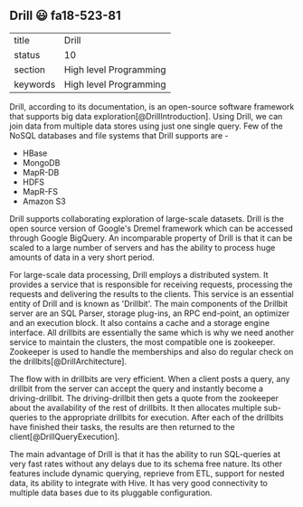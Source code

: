 ## Drill :smiley: fa18-523-81


|          |                        |
| -------- | ---------------------- |
| title    | Drill                  | 
| status   | 10                     |
| section  | High level Programming |
| keywords | High level Programming |



Drill, according to its documentation, is an open-source software framework that supports big data exploration[@DrillIntroduction]. Using Drill, we can join data from multiple data stores using just one single query. 
Few of the NoSQL databases and file systems that Drill supports are \- 
* HBase
* MongoDB
* MapR-DB
* HDFS
* MapR-FS
* Amazon S3

Drill supports collaborating exploration of large-scale datasets. Drill is the open source version of Google's Dremel framework which can be accessed through Google BigQuery. An incomparable property of Drill is that it can be scaled to a large number of servers and has the ability to process huge amounts of data in a very short period.

For large-scale data processing, Drill employs a distributed system. It provides a service that is responsible for receiving requests, processing the requests and delivering the results to the clients. This service is an essential entity of Drill and is known as \'Drillbit\'. The main components of the Drillbit server are an SQL Parser, storage plug-ins, an RPC end-point, an optimizer and an execution block. It also contains a cache and a storage engine interface. All drillbits are essentially the same which is why we need another service to maintain the clusters, the most compatible one is zookeeper. Zookeeper is used to handle the memberships and also do regular check on the drillbits[@DrillArchitecture]. 

The flow with in drillbits are very efficient. When a client posts a query, any drillbit from the server can accept the query and instantly become a driving-drillbit. The driving-drillbit then gets a quote from the zookeeper about the availability of the rest of drillbits. It then allocates multiple sub-queries to the appropriate drillbits for execution. After each of the drillbits have finished their tasks, the results are then returned to the client[@DrillQueryExecution].

The main advantage of Drill is that it has the ability to run SQL-queries at very fast rates without any delays due to its schema free nature. Its other features include dynamic querying, reprieve from ETL, support for nested data, its ability to integrate with Hive. It has very good connectivity to multiple data bases due to its pluggable configuration.




